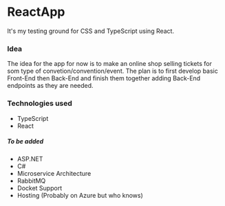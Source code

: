 # ReactApp
It's my testing ground for CSS and TypeScript using React.

### Idea
The idea for the app for now is to make an online shop selling tickets for som type of convetion/convention/event. 
The plan is to first develop basic Front-End then Back-End and finish them together adding Back-End endpoints as they are needed.

### Technologies used
* TypeScript
* React
##### To be added
* ASP.NET
* C#
* Microservice Architecture
* RabbitMQ
* Docket Support
* Hosting (Probably on Azure but who knows)
